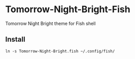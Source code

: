 Tomorrow-Night-Bright-Fish
==========================

Tomorrow Night Bright theme for Fish shell

Install
--------------------------

``` ln -s Tomorrow-Night-Bright.fish ~/.config/fish/ ```
